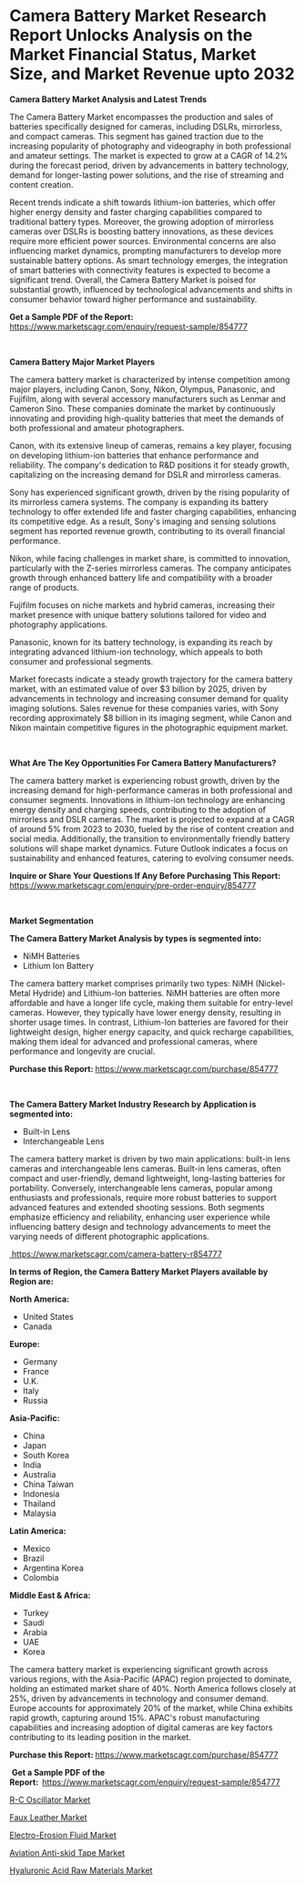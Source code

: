 <p><h1>Camera Battery Market Research Report Unlocks Analysis on the Market Financial Status, Market Size, and Market Revenue upto 2032</h1></p><p><strong>Camera Battery Market Analysis and Latest Trends</strong></p>
<p><p>The Camera Battery Market encompasses the production and sales of batteries specifically designed for cameras, including DSLRs, mirrorless, and compact cameras. This segment has gained traction due to the increasing popularity of photography and videography in both professional and amateur settings. The market is expected to grow at a CAGR of 14.2% during the forecast period, driven by advancements in battery technology, demand for longer-lasting power solutions, and the rise of streaming and content creation.</p><p>Recent trends indicate a shift towards lithium-ion batteries, which offer higher energy density and faster charging capabilities compared to traditional battery types. Moreover, the growing adoption of mirrorless cameras over DSLRs is boosting battery innovations, as these devices require more efficient power sources. Environmental concerns are also influencing market dynamics, prompting manufacturers to develop more sustainable battery options. As smart technology emerges, the integration of smart batteries with connectivity features is expected to become a significant trend. Overall, the Camera Battery Market is poised for substantial growth, influenced by technological advancements and shifts in consumer behavior toward higher performance and sustainability.</p></p>
<p><strong>Get a Sample PDF of the Report:&nbsp;</strong> <a href="https://www.marketscagr.com/enquiry/request-sample/854777?utm_campaign=2014&utm_medium=2&utm_source=Github&utm_content=ia&utm_term=06022025&utm_id=camera-battery">https://www.marketscagr.com/enquiry/request-sample/854777</a></p>
<p>&nbsp;</p>
<p><strong>Camera Battery Major Market Players</strong></p>
<p><p>The camera battery market is characterized by intense competition among major players, including Canon, Sony, Nikon, Olympus, Panasonic, and Fujifilm, along with several accessory manufacturers such as Lenmar and Cameron Sino. These companies dominate the market by continuously innovating and providing high-quality batteries that meet the demands of both professional and amateur photographers.</p><p>Canon, with its extensive lineup of cameras, remains a key player, focusing on developing lithium-ion batteries that enhance performance and reliability. The company's dedication to R&D positions it for steady growth, capitalizing on the increasing demand for DSLR and mirrorless cameras.</p><p>Sony has experienced significant growth, driven by the rising popularity of its mirrorless camera systems. The company is expanding its battery technology to offer extended life and faster charging capabilities, enhancing its competitive edge. As a result, Sony's imaging and sensing solutions segment has reported revenue growth, contributing to its overall financial performance.</p><p>Nikon, while facing challenges in market share, is committed to innovation, particularly with the Z-series mirrorless cameras. The company anticipates growth through enhanced battery life and compatibility with a broader range of products.</p><p>Fujifilm focuses on niche markets and hybrid cameras, increasing their market presence with unique battery solutions tailored for video and photography applications. </p><p>Panasonic, known for its battery technology, is expanding its reach by integrating advanced lithium-ion technology, which appeals to both consumer and professional segments.</p><p>Market forecasts indicate a steady growth trajectory for the camera battery market, with an estimated value of over $3 billion by 2025, driven by advancements in technology and increasing consumer demand for quality imaging solutions. Sales revenue for these companies varies, with Sony recording approximately $8 billion in its imaging segment, while Canon and Nikon maintain competitive figures in the photographic equipment market.</p></p>
<p>&nbsp;</p>
<p><strong>What Are The Key Opportunities For Camera Battery Manufacturers?</strong></p>
<p><p>The camera battery market is experiencing robust growth, driven by the increasing demand for high-performance cameras in both professional and consumer segments. Innovations in lithium-ion technology are enhancing energy density and charging speeds, contributing to the adoption of mirrorless and DSLR cameras. The market is projected to expand at a CAGR of around 5% from 2023 to 2030, fueled by the rise of content creation and social media. Additionally, the transition to environmentally friendly battery solutions will shape market dynamics. Future Outlook indicates a focus on sustainability and enhanced features, catering to evolving consumer needs.</p></p>
<p><strong>Inquire or Share Your Questions If Any Before Purchasing This Report:</strong> <a href="https://www.marketscagr.com/enquiry/pre-order-enquiry/854777?utm_campaign=2014&utm_medium=2&utm_source=Github&utm_content=ia&utm_term=06022025&utm_id=camera-battery">https://www.marketscagr.com/enquiry/pre-order-enquiry/854777</a></p>
<p>&nbsp;</p>
<p><strong>Market Segmentation</strong></p>
<p><strong>The Camera Battery Market Analysis by types is segmented into:</strong></p>
<p><ul><li>NiMH Batteries</li><li>Lithium Ion Battery</li></ul></p>
<p><p>The camera battery market comprises primarily two types: NiMH (Nickel-Metal Hydride) and Lithium-Ion batteries. NiMH batteries are often more affordable and have a longer life cycle, making them suitable for entry-level cameras. However, they typically have lower energy density, resulting in shorter usage times. In contrast, Lithium-Ion batteries are favored for their lightweight design, higher energy capacity, and quick recharge capabilities, making them ideal for advanced and professional cameras, where performance and longevity are crucial.</p></p>
<p><strong>Purchase this Report:&nbsp;</strong><a href="https://www.marketscagr.com/purchase/854777?utm_campaign=2014&utm_medium=2&utm_source=Github&utm_content=ia&utm_term=06022025&utm_id=camera-battery">https://www.marketscagr.com/purchase/854777</a></p>
<p>&nbsp;</p>
<p><strong>The Camera Battery Market Industry Research by Application is segmented into:</strong></p>
<p><ul><li>Built-in Lens</li><li>Interchangeable Lens</li></ul></p>
<p><p>The camera battery market is driven by two main applications: built-in lens cameras and interchangeable lens cameras. Built-in lens cameras, often compact and user-friendly, demand lightweight, long-lasting batteries for portability. Conversely, interchangeable lens cameras, popular among enthusiasts and professionals, require more robust batteries to support advanced features and extended shooting sessions. Both segments emphasize efficiency and reliability, enhancing user experience while influencing battery design and technology advancements to meet the varying needs of different photographic applications.</p></p>
<p><a href="https://www.marketscagr.com/camera-battery-r854777?utm_campaign=2014&utm_medium=2&utm_source=Github&utm_content=ia&utm_term=06022025&utm_id=camera-battery">&nbsp;https://www.marketscagr.com/camera-battery-r854777</a></p>
<p><strong>In terms of Region, the Camera Battery Market Players available by Region are:</strong></p>
<p>
    <p> <strong> North America: </strong>
        <ul>
            <li>United States</li>
            <li>Canada</li>
        </ul>
        </p> 
    <p> <strong> Europe: </strong>
        <ul>
            <li>Germany</li>
            <li>France</li>
            <li>U.K.</li>
            <li>Italy</li>
            <li>Russia</li>
        </ul>
        </p> 
    <p> <strong> Asia-Pacific: </strong>
        <ul>
            <li>China</li>
            <li>Japan</li>
            <li>South Korea</li>
            <li>India</li>
            <li>Australia</li>
            <li>China Taiwan</li>
            <li>Indonesia</li>
            <li>Thailand</li>
            <li>Malaysia</li>
        </ul>
        </p> 
    <p> <strong> Latin America: </strong>
        <ul>
            <li>Mexico</li>
            <li>Brazil</li>
            <li>Argentina Korea</li>
            <li>Colombia</li>
        </ul>
        </p> 
    <p> <strong> Middle East & Africa: </strong>
        <ul>
            <li>Turkey</li>
            <li>Saudi</li>
            <li>Arabia</li>
            <li>UAE</li>
            <li>Korea</li>
        </ul>
    </p>
    </p>
<p><p>The camera battery market is experiencing significant growth across various regions, with the Asia-Pacific (APAC) region projected to dominate, holding an estimated market share of 40%. North America follows closely at 25%, driven by advancements in technology and consumer demand. Europe accounts for approximately 20% of the market, while China exhibits rapid growth, capturing around 15%. APAC's robust manufacturing capabilities and increasing adoption of digital cameras are key factors contributing to its leading position in the market.</p></p>
<p><strong>Purchase this Report: </strong><a href="https://www.marketscagr.com/purchase/854777?utm_campaign=2014&utm_medium=2&utm_source=Github&utm_content=ia&utm_term=06022025&utm_id=camera-battery">https://www.marketscagr.com/purchase/854777</a></p>
<p>&nbsp;<strong>Get a Sample PDF of the Report:&nbsp;&nbsp;</strong><a href="https://www.marketscagr.com/enquiry/request-sample/854777?utm_campaign=2014&utm_medium=2&utm_source=Github&utm_content=ia&utm_term=06022025&utm_id=camera-battery">https://www.marketscagr.com/enquiry/request-sample/854777</a></p>
<p><strong></strong></p>
<p><p><a href="https://www.linkedin.com/pulse/analyzing-r-c-oscillator-market-growth-revenue-trends-forecasted-tf88e?utm_campaign=2014&utm_medium=2&utm_source=Github&utm_content=ia&utm_term=06022025&utm_id=camera-battery">R-C Oscillator Market</a></p><p><a href="https://github.com/JosephineMcguire65/Market-Research-Report-List-1/blob/main/faux-leather-market.md?utm_campaign=2014&utm_medium=2&utm_source=Github&utm_content=ia&utm_term=06022025&utm_id=camera-battery">Faux Leather Market</a></p><p><a href="https://www.linkedin.com/pulse/market-revenue-forecast-electro-erosion-fluid-industry-vtwic?utm_campaign=2014&utm_medium=2&utm_source=Github&utm_content=ia&utm_term=06022025&utm_id=camera-battery">Electro-Erosion Fluid Market</a></p><p><a href="https://www.linkedin.com/pulse/aviation-anti-skid-tape-market-size-share-analysis-2025-2032-7ao0c?utm_campaign=2014&utm_medium=2&utm_source=Github&utm_content=ia&utm_term=06022025&utm_id=camera-battery">Aviation Anti-skid Tape Market</a></p><p><a href="https://www.linkedin.com/pulse/global-hyaluronic-acid-raw-materials-market-focus-product-6cnbe?utm_campaign=2014&utm_medium=2&utm_source=Github&utm_content=ia&utm_term=06022025&utm_id=camera-battery">Hyaluronic Acid Raw Materials Market</a></p></p>